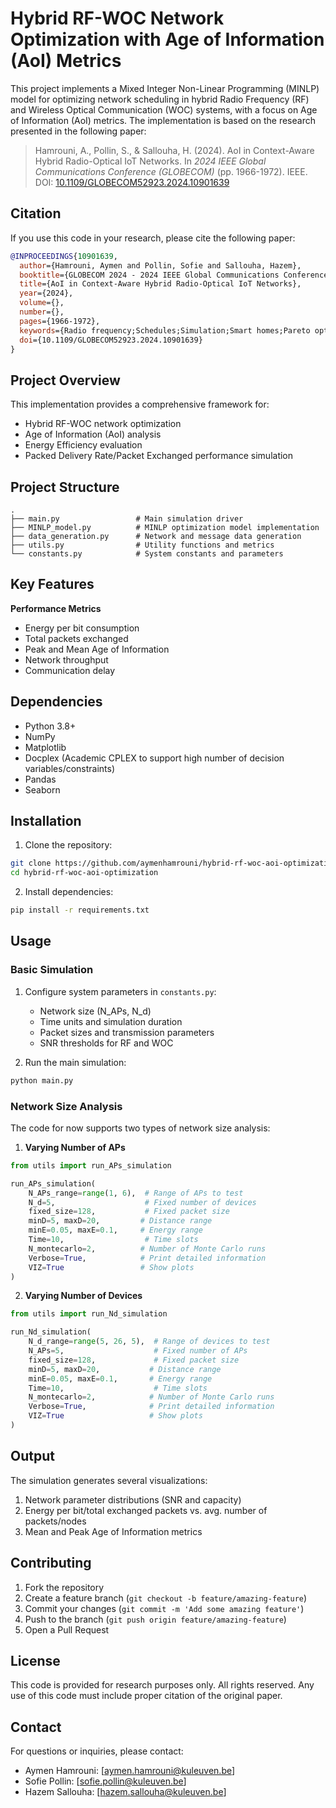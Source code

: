 # Hybrid RF-WOC Network Optimization with Age of Information (AoI) Metrics

This project implements a Mixed Integer Non-Linear Programming (MINLP) model for optimizing network scheduling in hybrid Radio Frequency (RF) and Wireless Optical Communication (WOC) systems, with a focus on Age of Information (AoI) metrics. The implementation is based on the research presented in the following paper:

> Hamrouni, A., Pollin, S., & Sallouha, H. (2024). AoI in Context-Aware Hybrid Radio-Optical IoT Networks. In *2024 IEEE Global Communications Conference (GLOBECOM)* (pp. 1966-1972). IEEE. DOI: [10.1109/GLOBECOM52923.2024.10901639](https://doi.org/10.1109/GLOBECOM52923.2024.10901639)

## Citation

If you use this code in your research, please cite the following paper:

```bibtex
@INPROCEEDINGS{10901639,
  author={Hamrouni, Aymen and Pollin, Sofie and Sallouha, Hazem},
  booktitle={GLOBECOM 2024 - 2024 IEEE Global Communications Conference}, 
  title={AoI in Context-Aware Hybrid Radio-Optical IoT Networks}, 
  year={2024},
  volume={},
  number={},
  pages={1966-1972},
  keywords={Radio frequency;Schedules;Simulation;Smart homes;Pareto optimization;Throughput;Communications technology;Internet of Things;Wearable devices;Surges;IoT;Hybrid RF-OC;AoI;Optimization},
  doi={10.1109/GLOBECOM52923.2024.10901639}
}
```

## Project Overview

This implementation provides a comprehensive framework for:
- Hybrid RF-WOC network optimization
- Age of Information (AoI) analysis
- Energy Efficiency evaluation
- Packed Delivery Rate/Packet Exchanged performance simulation

## Project Structure

```
.
├── main.py                 # Main simulation driver
├── MINLP_model.py          # MINLP optimization model implementation
├── data_generation.py      # Network and message data generation
├── utils.py                # Utility functions and metrics
└── constants.py            # System constants and parameters
```

## Key Features

**Performance Metrics**
   - Energy per bit consumption
   - Total packets exchanged
   - Peak and Mean Age of Information
   - Network throughput
   - Communication delay

## Dependencies

- Python 3.8+
- NumPy
- Matplotlib
- Docplex (Academic CPLEX to support high number of decision variables/constraints)
- Pandas
- Seaborn

## Installation

1. Clone the repository:
```bash
git clone https://github.com/aymenhamrouni/hybrid-rf-woc-aoi-optimization.git
cd hybrid-rf-woc-aoi-optimization
```

2. Install dependencies:
```bash
pip install -r requirements.txt
```

## Usage

### Basic Simulation

1. Configure system parameters in `constants.py`:
   - Network size (N_APs, N_d)
   - Time units and simulation duration
   - Packet sizes and transmission parameters
   - SNR thresholds for RF and WOC

2. Run the main simulation:
```bash
python main.py
```

### Network Size Analysis

The code for now supports two types of network size analysis:

1. **Varying Number of APs**
```python
from utils import run_APs_simulation

run_APs_simulation(
    N_APs_range=range(1, 6),  # Range of APs to test
    N_d=5,                    # Fixed number of devices
    fixed_size=128,           # Fixed packet size
    minD=5, maxD=20,         # Distance range
    minE=0.05, maxE=0.1,     # Energy range
    Time=10,                  # Time slots
    N_montecarlo=2,          # Number of Monte Carlo runs
    Verbose=True,            # Print detailed information
    VIZ=True                 # Show plots
)
```

2. **Varying Number of Devices**
```python
from utils import run_Nd_simulation

run_Nd_simulation(
    N_d_range=range(5, 26, 5),  # Range of devices to test
    N_APs=5,                    # Fixed number of APs
    fixed_size=128,             # Fixed packet size
    minD=5, maxD=20,           # Distance range
    minE=0.05, maxE=0.1,       # Energy range
    Time=10,                    # Time slots
    N_montecarlo=2,            # Number of Monte Carlo runs
    Verbose=True,              # Print detailed information
    VIZ=True                   # Show plots
)
```

## Output

The simulation generates several visualizations:
1. Network parameter distributions (SNR and capacity)
2. Energy per bit/total exchanged packets vs. avg. number of packets/nodes
3. Mean and Peak Age of Information metrics

## Contributing

1. Fork the repository
2. Create a feature branch (`git checkout -b feature/amazing-feature`)
3. Commit your changes (`git commit -m 'Add some amazing feature'`)
4. Push to the branch (`git push origin feature/amazing-feature`)
5. Open a Pull Request

## License

This code is provided for research purposes only. All rights reserved. Any use of this code must include proper citation of the original paper.

## Contact

For questions or inquiries, please contact:
- Aymen Hamrouni: [aymen.hamrouni@kuleuven.be]
- Sofie Pollin: [sofie.pollin@kuleuven.be]
- Hazem Sallouha: [hazem.sallouha@kuleuven.be]